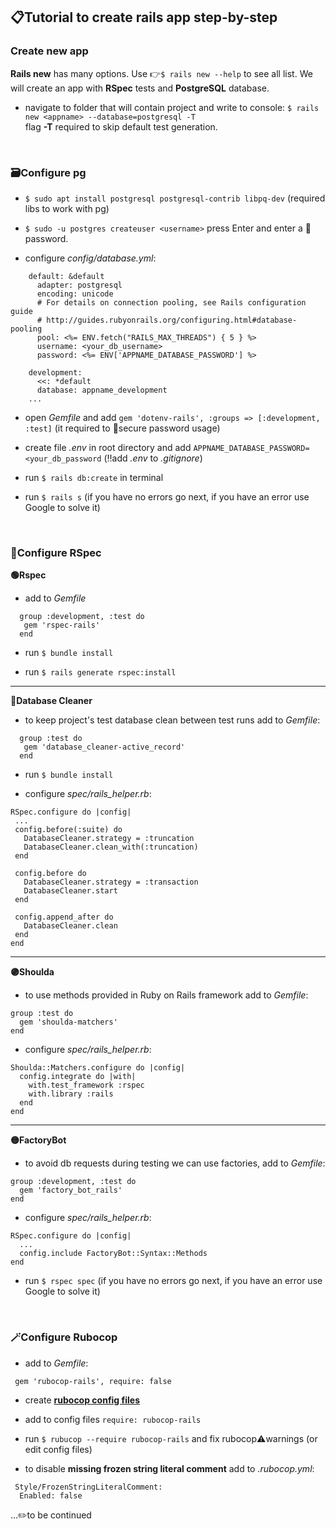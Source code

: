 ## 📋Tutorial to create rails app step-by-step

### Create new app

**Rails new** has many options. Use 👉```$ rails new --help``` to see all list. We will create an app with **RSpec** tests and **PostgreSQL** database.
* navigate to folder that will contain project and write to console: ```$ rails new <appname> --database=postgresql -T``` <br>flag **-T** required to skip default test generation. 
<br>

### 🗃Configure pg

  * ```$ sudo apt install postgresql postgresql-contrib libpq-dev``` (required libs to work with pg)

  * ```$ sudo -u postgres createuser <username>``` press Enter and enter a 🔑password.
 
  * configure _config/database.yml_: 
  ```...
      default: &default
        adapter: postgresql
        encoding: unicode
        # For details on connection pooling, see Rails configuration guide
        # http://guides.rubyonrails.org/configuring.html#database-pooling
        pool: <%= ENV.fetch("RAILS_MAX_THREADS") { 5 } %>
        username: <your_db_username>
        password: <%= ENV['APPNAME_DATABASE_PASSWORD'] %>

      development:
        <<: *default
        database: appname_development
      ...
   ```
   * open _Gemfile_ and add ```gem 'dotenv-rails', :groups => [:development, :test]``` (it required to 🔐secure password usage)

   * create file _.env_ in root directory and add ```APPNAME_DATABASE_PASSWORD=<your_db_password``` (‼️add _.env_ to _.gitignore_)

   * run ```$ rails db:create``` in terminal
 
   * run ```$ rails s``` (if you have no errors go next, if you have an error use Google to solve it)
<br>

 ### 📝Configure RSpec 
 
   **🟢Rspec**
 
   * add to _Gemfile_ 
   ```
     group :development, :test do
      gem 'rspec-rails'
     end
   ```
   * run ```$ bundle install```

   * run ```$ rails generate rspec:install``` 
   <hr>

   **🔵Database Cleaner**

   * to keep project's test database clean between test runs add to _Gemfile_:
   ```
     group :test do
      gem 'database_cleaner-active_record'
     end
   ```
   * run ```$ bundle install```

   * configure _spec/rails_helper.rb_:
   ```
   RSpec.configure do |config|
    ...
    config.before(:suite) do
      DatabaseCleaner.strategy = :truncation
      DatabaseCleaner.clean_with(:truncation)
    end

    config.before do
      DatabaseCleaner.strategy = :transaction
      DatabaseCleaner.start
    end

    config.append_after do
      DatabaseCleaner.clean
    end
   end
   ``` 
   <hr>
 
  **🟣Shoulda**
   
  * to use methods provided in Ruby on Rails framework add to _Gemfile_:
  ```
  group :test do
    gem 'shoulda-matchers'
  end
  ```
  
  * configure _spec/rails_helper.rb_:
  ```
  Shoulda::Matchers.configure do |config|
    config.integrate do |with|
      with.test_framework :rspec
      with.library :rails
    end
  end
  ```
  <hr>

  **🟡FactoryBot**
  
  * to avoid db requests during testing we can use factories, add to _Gemfile_:
  ```
  group :development, :test do
    gem 'factory_bot_rails'
  end
  ```
  
  * configure _spec/rails_helper.rb_:
  ```
  RSpec.configure do |config|
    ...
    config.include FactoryBot::Syntax::Methods
  end
  ```
  * run ```$ rspec spec``` (if you have no errors go next, if you have an error use Google to solve it)
 <br>
 
### 🪄Configure Rubocop

 * add to _Gemfile_:
 ```
  gem 'rubocop-rails', require: false
 ```
 
 * create [**rubocop config files**](https://gist.github.com/dsandstrom/d9da0be5003c2217969a)
 
 * add to config files ```require: rubocop-rails```

 * run ```$ rubucop --require rubocop-rails``` and fix rubocop⚠️warnings (or edit config files)
 
 * to disable **missing frozen string literal comment** add to _.rubocop.yml_:
 ```
  Style/FrozenStringLiteralComment:
   Enabled: false
 ```

...✏️to be continued
